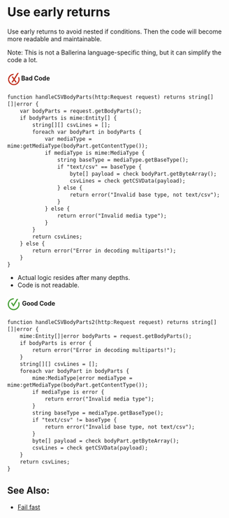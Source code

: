 # Use early returns

Use early returns to avoid nested if conditions. Then the code will become more readable and maintainable.

Note: This is not a Ballerina language-specific thing, but it can simplify the code a lot.

<h4><img align="center" height="30" src="../img/BadCode.png"> Bad Code</h4>

```bal
function handleCSVBodyParts(http:Request request) returns string[][]|error {
    var bodyParts = request.getBodyParts();
    if bodyParts is mime:Entity[] {
        string[][] csvLines = [];
        foreach var bodyPart in bodyParts {
            var mediaType = mime:getMediaType(bodyPart.getContentType());
            if mediaType is mime:MediaType {
                string baseType = mediaType.getBaseType();
                if "text/csv" == baseType {
                    byte[] payload = check bodyPart.getByteArray();
                    csvLines = check getCSVData(payload);
                } else {
                    return error("Invalid base type, not text/csv");
                }
            } else {
                return error("Invalid media type");
            }
        }
        return csvLines;
    } else {
        return error("Error in decoding multiparts!");
    }
}
```

- Actual logic resides after many depths.
- Code is not readable.

<h4><img align="center" height="30" src="../img/GoodCode.png"> Good Code</h4>

```bal
function handleCSVBodyParts2(http:Request request) returns string[][]|error {
    mime:Entity[]|error bodyParts = request.getBodyParts();
    if bodyParts is error {
        return error("Error in decoding multiparts!");
    }
    string[][] csvLines = [];
    foreach var bodyPart in bodyParts {
        mime:MediaType|error mediaType = mime:getMediaType(bodyPart.getContentType());
        if mediaType is error {
            return error("Invalid media type");
        }
        string baseType = mediaType.getBaseType();
        if "text/csv" != baseType {
            return error("Invalid base type, not text/csv");
        }
        byte[] payload = check bodyPart.getByteArray();
        csvLines = check getCSVData(payload);
    }
    return csvLines;
}
```

## See Also:

- [Fail fast](https://www.martinfowler.com/ieeeSoftware/failFast.pdf)

